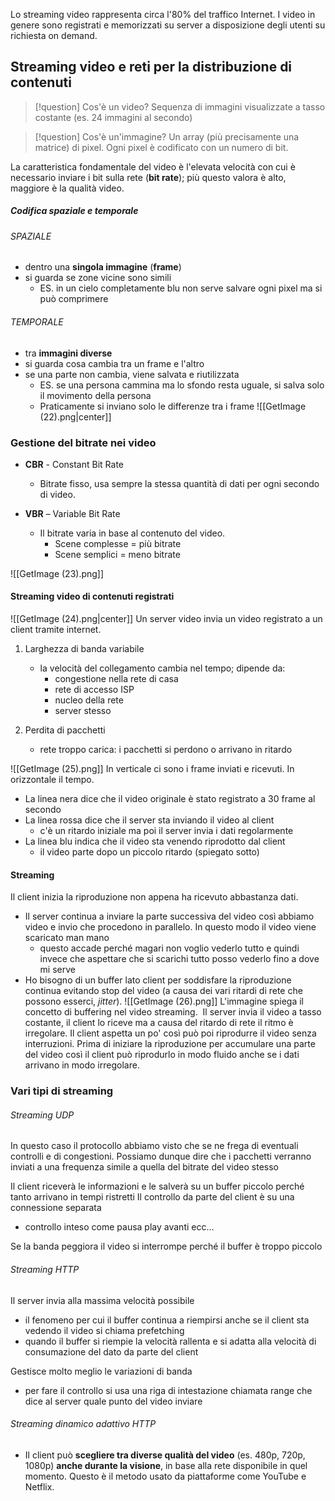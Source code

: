 Lo streaming video rappresenta circa l'80% del traffico Internet. I video in genere sono registrati e memorizzati su server a disposizione degli utenti su richiesta on demand.

## Streaming video e reti per la distribuzione di contenuti
>[!question] Cos'è un video?
>Sequenza di immagini visualizzate a tasso costante (es. 24 immagini al secondo)

>[!question] Cos'è un'immagine?
>Un array (più precisamente una matrice) di pixel.
>Ogni pixel è codificato con un numero di bit.

La caratteristica fondamentale del video è l'elevata velocità con cui è necessario inviare i bit sulla rete (**bit rate**); più questo valora è alto, maggiore è la qualità video.

##### Codifica spaziale e temporale
###### SPAZIALE
- dentro una **singola immagine** (**frame**)
- si guarda se zone vicine sono simili
	- ES. in un cielo completamente blu non serve salvare ogni pixel ma si può comprimere
###### TEMPORALE
- tra **immagini diverse**
- si guarda cosa cambia tra un frame e l'altro
- se una parte non cambia, viene salvata e riutilizzata
	- ES. se una persona cammina ma lo sfondo resta uguale, si salva solo il movimento della persona 
	- Praticamente si inviano solo le differenze tra i frame
![[GetImage (22).png|center]]

### Gestione del bitrate nei video 
- **CBR** - Constant Bit Rate 
	- Bitrate fisso, usa sempre la stessa quantità di dati per ogni secondo di video. 

- **VBR** – Variable Bit Rate 
	- Il bitrate varia in base al contenuto del video. 
	    - Scene complesse = più bitrate 
	    - Scene semplici = meno bitrate

![[GetImage (23).png]]


#### Streaming video di contenuti registrati
![[GetImage (24).png|center]]
Un server video invia un video registrato a un client tramite internet.

1) Larghezza di banda variabile
	- la velocità del collegamento cambia nel tempo; dipende da:
		- congestione nella rete di casa
		- rete di accesso ISP
		- nucleo della rete
		- server stesso

2) Perdita di pacchetti 
	- rete troppo carica: i pacchetti si perdono o arrivano in ritardo

![[GetImage (25).png]]
In verticale ci sono i frame inviati e ricevuti.
In orizzontale il tempo.

- La linea nera dice che il video originale è stato registrato a 30 frame al secondo
- La linea rossa dice che il server sta inviando il video al client
	- c'è un ritardo iniziale ma poi il server invia i dati regolarmente
- La linea blu indica che il video sta venendo riprodotto dal client
	- il video parte dopo un piccolo ritardo (spiegato sotto)

#### Streaming
Il client inizia la riproduzione non appena ha ricevuto abbastanza dati.
- Il server continua a inviare la parte successiva del video così abbiamo video e invio che procedono in parallelo. In questo modo il video viene scaricato man mano 
	- questo accade perché magari non voglio vederlo tutto e quindi invece che aspettare che si scarichi tutto posso vederlo fino a dove mi serve
- Ho bisogno di un buffer lato client per soddisfare la riproduzione continua evitando stop del video (a causa dei vari ritardi di rete che possono esserci, *jitter*). 
	![[GetImage (26).png]]
	L'immagine spiega il concetto di buffering nel video streaming. 
	Il server invia il video a tasso costante, il client lo riceve ma a causa del ritardo di rete il ritmo è irregolare. Il client aspetta un po' così può poi riprodurre il video senza interruzioni.
	Prima di iniziare la riproduzione per accumulare una parte del video così il client può riprodurlo in modo fluido anche se i dati arrivano in modo irregolare.


### Vari tipi di streaming
###### Streaming UDP
In questo caso il protocollo abbiamo visto che se ne frega di eventuali controlli e di congestioni. Possiamo dunque dire che i pacchetti verranno inviati a una frequenza simile a quella del bitrate del video stesso

Il client riceverà le informazioni e le salverà su un buffer piccolo perché tanto arrivano in tempi ristretti
Il controllo da parte del client è su una connessione separata 
- controllo inteso come pausa play avanti ecc...

Se la banda peggiora il video si interrompe perché il buffer è troppo piccolo

###### Streaming HTTP
Il server invia alla massima velocità possibile
- il fenomeno per cui il buffer continua a riempirsi anche se il client sta vedendo il video si chiama prefetching
- quando il buffer si riempie la velocità rallenta e si adatta alla velocità di consumazione del dato da parte del client

Gestisce molto meglio le variazioni di banda
- per fare il controllo si usa una riga di intestazione chiamata range che dice al server quale punto del video inviare

###### Streaming dinamico adattivo HTTP
- Il client può **scegliere tra diverse qualità del video** (es. 480p, 720p, 1080p) **anche durante la visione**, in base alla rete disponibile in quel momento.
Questo è il metodo usato da piattaforme come YouTube e Netflix.